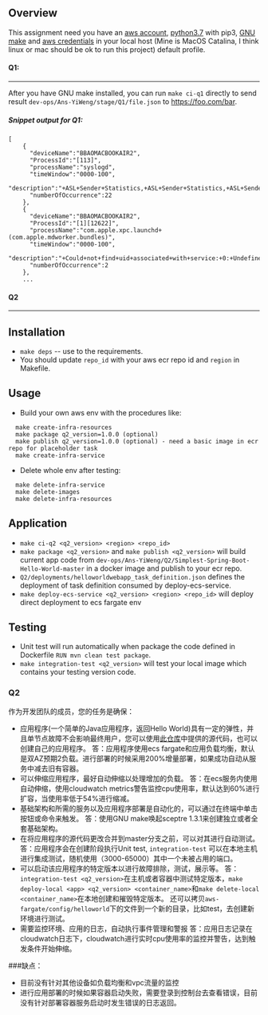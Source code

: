 ## Overview
This assignment need you have an [aws account](https://aws.amazon.com/), [python3.7](https://www.python.org/downloads/) with pip3, [GNU make](https://www.gnu.org/software/make/) and [aws credentials](https://docs.aws.amazon.com/cli/latest/userguide/cli-configure-files.html) in your local host (Mine is MacOS Catalina, I think linux or mac should be ok to run this project) default profile.
#### Q1:
----------
After you have GNU make installed, you can run `make ci-q1` directly to send result `dev-ops/Ans-YiWeng/stage/Q1/file.json` to https://foo.com/bar.
##### Snippet output for Q1:
```
[
    {
      "deviceName":"BBAOMACBOOKAIR2",
      "ProcessId":"[113]",
      "processName":"syslogd",
      "timeWindow":"0000-100",
      "description":"+ASL+Sender+Statistics,+ASL+Sender+Statistics,+ASL+Sender+Statistics,+Configuration+Notice:+ASL+Module+\"com.apple.cdscheduler\"...",
      "numberOfOccurrence":22
    },
    {
      "deviceName":"BBAOMACBOOKAIR2",
      "ProcessId":"[1][12622]",
      "processName":"com.apple.xpc.launchd+(com.apple.mdworker.bundles)",
      "timeWindow":"0000-100",
      "description":"+Could+not+find+uid+associated+with+service:+0:+Undefined+error:+0+501,+Service+exited+with+abnormal+code:+78",
      "numberOfOccurrence":2
    },
    ...
```
#### Q2
----------
Installation
-----
- `make deps` -- use to the requirements.
- You should update `repo_id` with your aws ecr repo id and `region` in Makefile.

Usage
-----
- Build your own aws env with the procedures like:
```
  make create-infra-resources
  make package q2_version=1.0.0 (optional) 
  make publish q2_version=1.0.0 (optional) - need a basic image in ecr repo for placeholder task
  make create-infra-service
```
- Delete whole env after testing:
```
  make delete-infra-service
  make delete-images
  make delete-infra-resources
```
Application
-----
- `make ci-q2 <q2_version> <region> <repo_id>`
- `make package <q2_version>` and `make publish <q2_version>` will build current app code from `dev-ops/Ans-YiWeng/Q2/Simplest-Spring-Boot-Hello-World-master` in a docker image and publish to your ecr repo.
- `Q2/deployments/helloworldwebapp_task_definition.json` defines the deployment of task definition consumed by deploy-ecs-service.
- `make deploy-ecs-service <q2_version> <region> <repo_id>` will deploy direct deployment to ecs fargate env

Testing
-----
- Unit test will run automatically when package the code defined in Dockerfile `RUN mvn clean test package`. 
- `make integration-test <q2_version>` will test your local image which contains your testing version code.

### Q2

作为开发团队的成员，您的任务是确保：

- 应用程序(一个简单的Java应用程序，返回Hello World)具有一定的弹性，并且单节点故障不会影响最终用户，您可以使用[此仓库](https://github.com/goxr3plus/Simplest-Spring-Boot-Hello-World)中提供的源代码，也可以创建自己的应用程序。
  答：应用程序使用ecs fargate和应用负载均衡，默认是双AZ预期2负载。进行部署的时候采用200%增量部署，如果成功自动从服务中减去旧有容器。
- 可以伸缩应用程序，最好自动伸缩以处理增加的负载。
  答：在ecs服务内使用自动伸缩，使用cloudwatch metrics警告监控cpu使用率，默认达到60%进行扩容，当使用率低于54%进行缩减。
- 基础架构和所需的服务以及应用程序部署是自动化的，可以通过在终端中单击按钮或命令来触发。
  答：使用GNU make唤起sceptre 1.3.1来创建独立或者全套基础架构。
- 在将应用程序的源代码更改合并到master分支之前，可以对其进行自动测试。
  答：应用程序会在创建阶段执行Unit test, `integration-test` 可以在本地主机进行集成测试，随机使用（3000-65000）其中一个未被占用的端口。
- 可以启动该应用程序的特定版本以进行故障排除，测试，展示等。
  答：`integration-test <q2_version>`在主机或者容器中测试特定版本，`make deploy-local <app> <q2_version> <container_name>`和`make delete-local <container_name>`在本地创建和摧毁特定版本。
  还可以拷贝`aws-fargate/config/helloworld`下的文件到一个新的目录，比如test，去创建新环境进行测试。
- 需要监控环境、应用的日志，自动执行事件管理和警报
  答：应用日志记录在cloudwatch日志下，cloudwatch进行实时cpu使用率的监控并警告，达到触发条件开始伸缩。

###缺点：
- 目前没有针对其他设备如负载均衡和vpc流量的监控
- 进行应用部署的时候如果容器启动失败，需要登录到控制台去查看错误，目前没有针对部署容器服务启动时发生错误的日志返回。